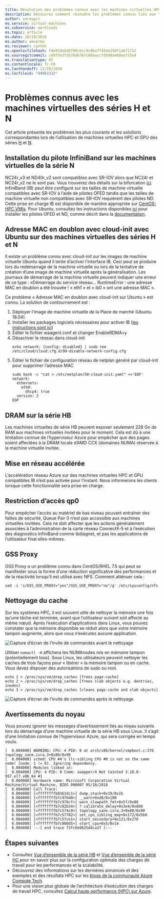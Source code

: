 ```yaml
---
title: Résolution des problèmes connus avec les machines virtuelles HPC et GPU - Machines virtuelles Azure | Microsoft Docs
description: Découvrez comment résoudre les problèmes connus liés aux tailles des machines virtuelles HPC et GPU dans Azure.
author: vermagit
ms.service: virtual-machines
ms.subservice: workloads
ms.topic: article
ms.date: 10/19/2020
ms.author: amverma
ms.reviewer: cynthn
ms.openlocfilehash: f4e93deb40799cbcc9c86aff454e250f1ab71712
ms.sourcegitcommit: cd9754373576d6767c06baccfd500ae88ea733e4
ms.translationtype: HT
ms.contentlocale: fr-FR
ms.lasthandoff: 11/20/2020
ms.locfileid: "94963332"
---
```

# <a name="known-issues-with-h-series-and-n-series-vms"></a>Problèmes connus avec les machines virtuelles des séries H et N

Cet article présente les problèmes les plus courants et les solutions correspondantes lors de l’utilisation de machines virtuelles HPC et GPU des séries [H](../../sizes-hpc.md) et [N](../../sizes-gpu.md).

## <a name="infiniband-driver-installation-on-n-series-vms"></a>Installation du pilote InfiniBand sur les machines virtuelles de la série N

NC24r_v3 et ND40r_v2 sont compatibles avec SR-IOV alors que NC24r et NC24r_v2 ne le sont pas. Vous trouverez des détails sur la bifurcation [ici](../../sizes-hpc.md#rdma-capable-instances).
InfiniBand (IB) peut être configuré sur les tailles de machine virtuelle compatibles avec SR-IOV à l’aide de pilotes OFED tandis que les tailles de machine virtuelle non compatibles avec SR-IOV requièrent des pilotes ND. Cette prise en charge IB est disponible de manière appropriée sur [CentOS-HPC VMIs](configure.md). Pour Ubuntu, consultez les instructions disponibles [ici](https://techcommunity.microsoft.com/t5/azure-compute/configuring-infiniband-for-ubuntu-hpc-and-gpu-vms/ba-p/1221351) pour installer les pilotes OFED et ND, comme décrit dans la [documentation](enable-infiniband.md#vm-images-with-infiniband-drivers).

## <a name="duplicate-mac-with-cloud-init-with-ubuntu-on-h-series-and-n-series-vms"></a>Adresse MAC en doublon avec cloud-init avec Ubuntu sur des machines virtuelles des séries H et N

Il existe un problème connu avec cloud-init sur les images de machine virtuelle Ubuntu quand il tente d’activer l’interface IB. Ceci peut se produire lors du redémarrage de la machine virtuelle ou lors de la tentative de création d’une image de machine virtuelle après la généralisation. Les journaux de démarrage de la machine virtuelle peuvent indiquer une erreur de ce type : «Démarrage du service réseau... RuntimeError : une adresse MAC en doublon a été trouvée ! « eth1 » et « ib0 » ont une adresse MAC ».

Ce problème « Adresse MAC en doublon avec cloud-init sur Ubuntu » est connu. La solution de contournement est :
1) Déployer l’image de machine virtuelle de la Place de marché (Ubuntu 18.04)
2) Installer les packages logiciels nécessaires pour activer IB ([les instructions sont ici](https://techcommunity.microsoft.com/t5/azure-compute/configuring-infiniband-for-ubuntu-hpc-and-gpu-vms/ba-p/1221351))
3) Éditer le fichier waagent.conf et changer EnableRDMA=y
4) Désactiver le réseau dans cloud-init
    ```console
    echo network: {config: disabled} | sudo tee /etc/cloud/cloud.cfg.d/99-disable-network-config.cfg
    ```
5) Éditer le fichier de configuration réseau de netplan généré par cloud-init pour supprimer l’adresse MAC
    ```console
    sudo bash -c "cat > /etc/netplan/50-cloud-init.yaml" <<'EOF'
    network:
      ethernets:
        eth0:
          dhcp4: true
      version: 2
    EOF
    ```

## <a name="dram-on-hb-series"></a>DRAM sur la série HB

Les machines virtuelles de série HB peuvent exposer seulement 228 Go de RAM aux machines virtuelles invitées pour le moment. Cela est dû à une limitation connue de l’hyperviseur Azure pour empêcher que des pages soient affectées à la DRAM locale d’AMD CCX (domaines NUMA) réservée à la machine virtuelle invitée.

## <a name="accelerated-networking"></a>Mise en réseau accélérée

L’accélération réseau Azure sur des machines virtuelles HPC et GPU compatibles IB n’est pas activée pour l’instant. Nous informerons les clients lorsque cette fonctionnalité sera prise en charge.

## <a name="qp0-access-restriction"></a>Restriction d’accès qp0

Pour empêcher l’accès au matériel de bas niveau pouvant entraîner des failles de sécurité, Queue Pair 0 n’est pas accessible aux machines virtuelles invitées. Cela ne doit affecter que les actions généralement associées à l’administration de la carte réseau ConnectX-5 et à l’exécution des diagnostics InfiniBand comme ibdiagnet, et pas les applications de l’utilisateur final elles-mêmes.

## <a name="gss-proxy"></a>GSS Proxy

GSS Proxy a un problème connu dans CentOS/RHEL 7.5 qui peut se manifester sous la forme d’une réduction significative des performances et de la réactivité lorsqu’il est utilisé avec NFS. Comment atténuer cela :

```console
sed -i 's/GSS_USE_PROXY="yes"/GSS_USE_PROXY="no"/g' /etc/sysconfig/nfs
```

## <a name="cache-cleaning"></a>Nettoyage du cache

Sur les systèmes HPC, il est souvent utile de nettoyer la mémoire une fois qu’une tâche est terminée, avant que l’utilisateur suivant soit affecté au même nœud. Après l’exécution d’applications dans Linux, vous pouvez constater que la mémoire disponible se réduit alors que votre mémoire tampon augmente, alors que vous n’exécutez aucune application.

![Capture d’écran de l’invite de commandes avant le nettoyage](./media/known-issues/cache-cleaning-1.png)

Utiliser `numactl -H` affichera les NUMAnodes mis en mémoire tampon (potentiellement tous). Sous Linux, les utilisateurs peuvent nettoyer les caches de trois façons pour « libérer » la mémoire tampon ou en cache. Vous devez disposer des autorisations de sudo ou root.

```console
echo 1 > /proc/sys/vm/drop_caches [frees page-cache]
echo 2 > /proc/sys/vm/drop_caches [frees slab objects e.g. dentries, inodes]
echo 3 > /proc/sys/vm/drop_caches [cleans page-cache and slab objects]
```

![Capture d’écran de l’invite de commandes après le nettoyage](./media/known-issues/cache-cleaning-2.png)

## <a name="kernel-warnings"></a>Avertissements du noyau

Vous pouvez ignorer les messages d’avertissement liés au noyau suivants lors du démarrage d’une machine virtuelle de la série HB sous Linux. Il s’agit d’une limitation connue de l’hyperviseur Azure, qui sera corrigée en temps voulu.

```console
[  0.004000] WARNING: CPU: 4 PID: 0 at arch/x86/kernel/smpboot.c:376 topology_sane.isra.3+0x80/0x90
[  0.004000] sched: CPU #4's llc-sibling CPU #0 is not on the same node! [node: 1 != 0]. Ignoring dependency.
[  0.004000] Modules linked in:
[  0.004000] CPU: 4 PID: 0 Comm: swapper/4 Not tainted 3.10.0-957.el7.x86_64 #1
[  0.004000] Hardware name: Microsoft Corporation Virtual Machine/Virtual Machine, BIOS 090007 05/18/2018
[  0.004000] Call Trace:
[  0.004000] [<ffffffffb8361dc1>] dump_stack+0x19/0x1b
[  0.004000] [<ffffffffb7c97648>] __warn+0xd8/0x100
[  0.004000] [<ffffffffb7c976cf>] warn_slowpath_fmt+0x5f/0x80
[  0.004000] [<ffffffffb7c02b34>] ? calibrate_delay+0x3e4/0x8b0
[  0.004000] [<ffffffffb7c574c0>] topology_sane.isra.3+0x80/0x90
[  0.004000] [<ffffffffb7c57782>] set_cpu_sibling_map+0x172/0x5b0
[  0.004000] [<ffffffffb7c57ce1>] start_secondary+0x121/0x270
[  0.004000] [<ffffffffb7c000d5>] start_cpu+0x5/0x14
[  0.004000] ---[ end trace 73fc0e0825d4ca1f ]---
```


## <a name="next-steps"></a>Étapes suivantes

- Consultez [Vue d’ensemble de la série HB](hb-series-overview.md) et [Vue d’ensemble de la série HC](hc-series-overview.md) pour en savoir plus sur la configuration optimale des charges de travail pour les performances et la scalabilité.
- Découvrez des informations sur les dernières annonces et des exemples et des résultats HPC sur les [blogs de la communauté Azure Compute Tech](https://techcommunity.microsoft.com/t5/azure-compute/bg-p/AzureCompute).
- Pour une vision plus globale de l’architecture d’exécution des charges de travail HPC, consultez [Calcul haute performance (HPC) sur Azure](/azure/architecture/topics/high-performance-computing/).
